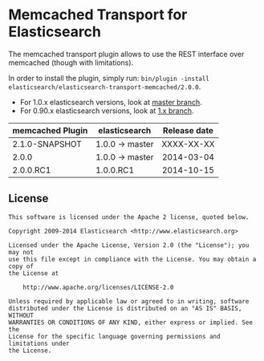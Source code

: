 Memcached Transport for Elasticsearch
==================================

The memcached transport plugin allows to use the REST interface over memcached (though with limitations).

In order to install the plugin, simply run: `bin/plugin -install elasticsearch/elasticsearch-transport-memcached/2.0.0`.

* For 1.0.x elasticsearch versions, look at [master branch](https://github.com/elasticsearch/elasticsearch-transport-memcached/tree/master).
* For 0.90.x elasticsearch versions, look at [1.x branch](https://github.com/elasticsearch/elasticsearch-transport-memcached/tree/1.x).

|      memcached Plugin       | elasticsearch         | Release date |
|-----------------------------|-----------------------|:------------:|
| 2.1.0-SNAPSHOT              | 1.0.0 -> master       |  XXXX-XX-XX  |
| 2.0.0                       | 1.0.0 -> master       |  2014-03-04  |
| 2.0.0.RC1                   | 1.0.0.RC1             |  2014-10-15  |

License
-------

    This software is licensed under the Apache 2 license, quoted below.

    Copyright 2009-2014 Elasticsearch <http://www.elasticsearch.org>

    Licensed under the Apache License, Version 2.0 (the "License"); you may not
    use this file except in compliance with the License. You may obtain a copy of
    the License at

        http://www.apache.org/licenses/LICENSE-2.0

    Unless required by applicable law or agreed to in writing, software
    distributed under the License is distributed on an "AS IS" BASIS, WITHOUT
    WARRANTIES OR CONDITIONS OF ANY KIND, either express or implied. See the
    License for the specific language governing permissions and limitations under
    the License.
